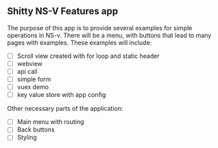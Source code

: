 ## Shitty NS-V Features app
The purpose of this app is to provide several examples for simple operations in NS-v.  There will be a 
menu, with buttons that lead to many pages with examples.  These examples will include:

 - [ ] Scroll view created with for loop and static header
 - [ ] webview
 - [ ] api call
 - [ ] simple form
 - [ ] vuex demo
 - [ ] key value store with app config

Other necessary parts of the application:

 - [ ] Main menu with routing
 - [ ] Back buttons
 - [ ] Styling